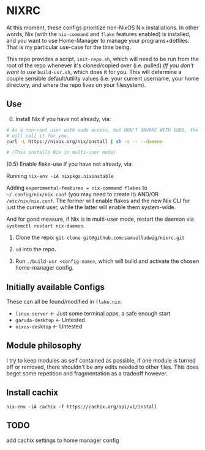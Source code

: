 # NIXRC

At this moment, these configs prioritize non-NixOS Nix installations. In other
words, Nix (with the `nix-command` and `flake` features enabled) is installed,
and you want to use Home-Manager to manage your programs+dotfiles. That is my
particular use-case for the time being.

This repo provides a script, `init-repo.sh`, which will need to be run from the
root of the repo whenever it's cloned/copied over (i.e. pulled) _iff you don't
want to use_ `build-usr.sh`, which does it for you. This will determine a
couple sensible default/utility values (i.e. your current username, your home
directory, and where the repo lives on your filesystem).

## Use

0) Install Nix if you have not already, via:

```bash 
# As a non-root user with sudo access, but DON'T INVOKE WITH SUDO, the script
# will call it for you.
curl -L https://nixos.org/nix/install | sh -s -- --daemon

# (This installs Nix in multi-user mode)
```

(0.5) Enable flake-use if you have not already, via:

Running `nix-env -iA nixpkgs.nixUnstable`

Adding `experimental-features = nix-command flakes` to `~/.config/nix/nix.conf`
(you may need to create it) AND/OR `/etc/nix/nix.conf`. The former will enable
flakes and the new Nix CLI for just the current user, while the latter will
enable them system-wide.

And for good measure, if Nix is in multi-user mode, restart the daemon via
`systemctl restart nix-daemon`.

1) Clone the repo: `git clone git@github.com:samuelludwig/nixrc.git`

2) `cd` into the repo.

3) Run `./build-usr <config-name>`, which will build and activate the chosen
home-manager config.


## Initially available Configs

These can all be found/modified in `flake.nix`:

- `linux-server` <- Just some terminal apps, a safe enough start
- `garuda-desktop` <- Untested
- `nixos-desktop` <- Untested

## Module philosophy

I try to keep modules as self contained as possible, if one module is turned
off or removed, there shouldn't be any edits needed to other files. This does
beget some repetition and fragmentation as a tradeoff however.

## Install cachix

```
nix-env -iA cachix -f https://cachix.org/api/v1/install
```

## TODO

add cachix settings to home manager config
